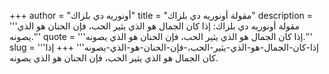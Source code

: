+++
author = "أونوريه دي بلزاك"
title = "مقولة أونوريه دي بلزاك"
description = '''مقولة أونوريه دي بلزاك: إذا كان الجمال هو الذي يثير الحب، فإن الحنان هو الذي يصونه.'''
quote = '''إذا كان الجمال هو الذي يثير الحب، فإن الحنان هو الذي يصونه.'''
slug = '''إذا-كان-الجمال-هو-الذي-يثير-الحب،-فإن-الحنان-هو-الذي-يصونه'''
+++
إذا كان الجمال هو الذي يثير الحب، فإن الحنان هو الذي يصونه.

